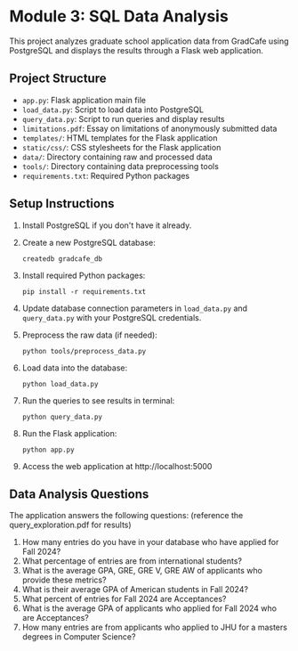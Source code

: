 # Module 3: SQL Data Analysis

This project analyzes graduate school application data from GradCafe using PostgreSQL and displays the results through a Flask web application.

## Project Structure

- `app.py`: Flask application main file
- `load_data.py`: Script to load data into PostgreSQL
- `query_data.py`: Script to run queries and display results
- `limitations.pdf`: Essay on limitations of anonymously submitted data
- `templates/`: HTML templates for the Flask application
- `static/css/`: CSS stylesheets for the Flask application
- `data/`: Directory containing raw and processed data
- `tools/`: Directory containing data preprocessing tools
- `requirements.txt`: Required Python packages

## Setup Instructions

1. Install PostgreSQL if you don't have it already.

2. Create a new PostgreSQL database:
   ```
   createdb gradcafe_db
   ```

3. Install required Python packages:
   ```
   pip install -r requirements.txt
   ```

4. Update database connection parameters in `load_data.py` and `query_data.py` with your PostgreSQL credentials.

5. Preprocess the raw data (if needed):
   ```
   python tools/preprocess_data.py
   ```

6. Load data into the database:
   ```
   python load_data.py
   ```

7. Run the queries to see results in terminal:
   ```
   python query_data.py
   ```

8. Run the Flask application:
   ```
   python app.py
   ```

9. Access the web application at http://localhost:5000

## Data Analysis Questions

The application answers the following questions: (reference the query_exploration.pdf for results)
1. How many entries do you have in your database who have applied for Fall 2024?
2. What percentage of entries are from international students?
3. What is the average GPA, GRE, GRE V, GRE AW of applicants who provide these metrics?
4. What is their average GPA of American students in Fall 2024?
5. What percent of entries for Fall 2024 are Acceptances?
6. What is the average GPA of applicants who applied for Fall 2024 who are Acceptances?
7. How many entries are from applicants who applied to JHU for a masters degrees in Computer Science?